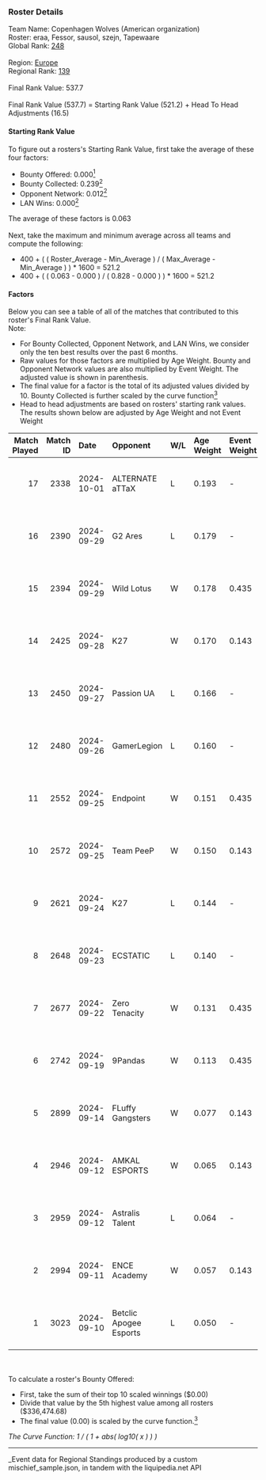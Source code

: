 ### Roster Details<br />
Team Name: Copenhagen Wolves (American organization)<br />
Roster: eraa, Fessor, sausol, szejn, Tapewaare<br />
Global Rank: [248](../../standings_global_2025_03_01.md)<br />
<br />
Region: [Europe]( ../../standings_europe_2025_03_01.md)<br />
Regional Rank: [139]( ../../standings_europe_2025_03_01.md)<br />
<br />
Final Rank Value:  537.7<br />
<br />
Final Rank Value (537.7) = Starting Rank Value (521.2) + Head To Head Adjustments (16.5)<br />

#### Starting Rank Value<br />
To figure out a rosters's Starting Rank Value, first take the average of these four factors:<br />
- Bounty Offered: 0.000[<sup>1</sup>](#table2)
- Bounty Collected: 0.239[<sup>2</sup>](#table1)
- Opponent Network: 0.012[<sup>2</sup>](#table1)
- LAN Wins: 0.000[<sup>2</sup>](#table1)

The average of these factors is 0.063<br />
<br />
Next, take the maximum and minimum average across all teams and compute the following:<br />
- 400 + ( ( Roster_Average - Min_Average ) / ( Max_Average - Min_Average ) ) * 1600 = 521.2
- 400 + ( ( 0.063 - 0.000 ) / ( 0.828 - 0.000 ) ) * 1600 = 521.2


#### Factors<br />
Below you can see a table of all of the matches that contributed to this roster's Final Rank Value.<br />
Note:<br />

- For Bounty Collected, Opponent Network, and LAN Wins, we consider only the ten best results over the past 6 months.
- Raw values for those factors are multiplied by Age Weight. Bounty and Opponent Network values are also multiplied by Event Weight. The adjusted value is shown in parenthesis.
- The final value for a factor is the total of its adjusted values divided by 10. Bounty Collected is further scaled by the curve function[<sup>3</sup>](#curveFunction)
- Head to head adjustments are based on rosters' starting rank values. The results shown below are adjusted by Age Weight and not Event Weight
<span id="table1"></span><br />


| Match Played | Match ID | Date       | Opponent               | W/L | Age Weight | Event Weight | Bounty Collected | Opponent Network | LAN Wins  | H2H Adj. | Roster                                 |
| -: | -: | :- | :- | :- | :- | :- | :- | :- | :- | -: | :- |
|           17 |     2338 | 2024-10-01 | ALTERNATE aTTaX        | L   | 0.193      | -            | -                | -                | -         |    -0.83 | eraa, Fessor, sausol, szejn, Tapewaare |
|           16 |     2390 | 2024-09-29 | G2 Ares                | L   | 0.179      | -            | -                | -                | -         |    -2.92 | eraa, Fessor, sausol, szejn, Tapewaare |
|           15 |     2394 | 2024-09-29 | Wild Lotus             | W   | 0.178      | 0.435        | 0.001 (0.000)    | 0.462 (0.036)    | 0 (0.000) |     4.21 | eraa, Fessor, sausol, szejn, Tapewaare |
|           14 |     2425 | 2024-09-28 | K27                    | W   | 0.170      | 0.143        | 0.004 (0.000)    | 0.139 (0.003)    | 0 (0.000) |     3.83 | eraa, Fessor, sausol, szejn, Tapewaare |
|           13 |     2450 | 2024-09-27 | Passion UA             | L   | 0.166      | -            | -                | -                | -         |    -0.34 | eraa, Fessor, sausol, szejn, Tapewaare |
|           12 |     2480 | 2024-09-26 | GamerLegion            | L   | 0.160      | -            | -                | -                | -         |    -1.46 | eraa, Fessor, sausol, szejn, Tapewaare |
|           11 |     2552 | 2024-09-25 | Endpoint               | W   | 0.151      | 0.435        | 0.009 (0.001)    | 0.233 (0.015)    | 0 (0.000) |     3.65 | eraa, Fessor, sausol, szejn, Tapewaare |
|           10 |     2572 | 2024-09-25 | Team PeeP              | W   | 0.150      | 0.143        | 0.000 (0.000)    | 0.002 (0.000)    | 0 (0.000) |     2.09 | eraa, Fessor, sausol, szejn, Tapewaare |
|            9 |     2621 | 2024-09-24 | K27                    | L   | 0.144      | -            | -                | -                | -         |    -1.28 | eraa, Fessor, sausol, szejn, Tapewaare |
|            8 |     2648 | 2024-09-23 | ECSTATIC               | L   | 0.140      | -            | -                | -                | -         |    -0.61 | eraa, Fessor, sausol, szejn, Tapewaare |
|            7 |     2677 | 2024-09-22 | Zero Tenacity          | W   | 0.131      | 0.435        | 0.026 (0.001)    | 0.507 (0.029)    | 0 (0.000) |     3.47 | eraa, Fessor, sausol, szejn, Tapewaare |
|            6 |     2742 | 2024-09-19 | 9Pandas                | W   | 0.113      | 0.435        | 0.084 (0.004)    | 0.560 (0.027)    | 0 (0.000) |     3.26 | eraa, Fessor, sausol, szejn, Tapewaare |
|            5 |     2899 | 2024-09-14 | FLuffy Gangsters       | W   | 0.077      | 0.143        | 0.005 (0.000)    | 0.419 (0.005)    | 0 (0.000) |     1.76 | eraa, Fessor, sausol, szejn, Tapewaare |
|            4 |     2946 | 2024-09-12 | AMKAL ESPORTS          | W   | 0.065      | 0.143        | 0.000 (0.000)    | 0.407 (0.004)    | 0 (0.000) |     1.24 | eraa, Fessor, sausol, szejn, Tapewaare |
|            3 |     2959 | 2024-09-12 | Astralis Talent        | L   | 0.064      | -            | -                | -                | -         |    -0.53 | eraa, Fessor, sausol, szejn, Tapewaare |
|            2 |     2994 | 2024-09-11 | ENCE Academy           | W   | 0.057      | 0.143        | 0.009 (0.000)    | 0.230 (0.002)    | 0 (0.000) |     1.43 | eraa, Fessor, sausol, szejn, Tapewaare |
|            1 |     3023 | 2024-09-10 | Betclic Apogee Esports | L   | 0.050      | -            | -                | -                | -         |    -0.49 | eraa, Fessor, sausol, szejn, Tapewaare |

<br />
<span id="table2"></span><br />
To calculate a roster's Bounty Offered:<br />

- First, take the sum of their top 10 scaled winnings ($0.00)
- Divide that value by the 5th highest value among all rosters ($336,474.68)
- The final value (0.00) is scaled by the curve function.[<sup>3</sup>](#curveFunction)

<span id="curveFunction"></span>_The Curve Function: 1 / ( 1 + abs( log10( x ) ) )_<br />

---
_Event data for Regional Standings produced by a custom mischief_sample.json, in tandem with the liquipedia.net API<br />
